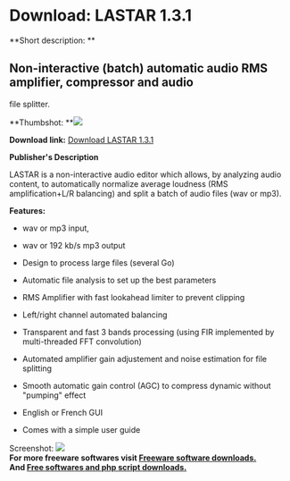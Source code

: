 # Download: LASTAR 1.3.1

**Short description: **

## Non-interactive (batch) automatic audio RMS amplifier, compressor and audio
file splitter.

  
**Thumbshot: **![](http://www.freewarefiles.com/screenshot/lastar_md.jpg)   
  
**Download link:** [Download LASTAR 1.3.1](http://freesoftwares.boysofts.com/LASTAR_program_64717.html)  
  

**Publisher's Description**  
  

LASTAR is a non-interactive audio editor which allows, by analyzing audio
content, to automatically normalize average loudness (RMS amplification+L/R
balancing) and split a batch of audio files (wav or mp3).

**Features:**

  * wav or mp3 input,  

  * wav or 192 kb/s mp3 output  

  * Design to process large files (several Go)  

  * Automatic file analysis to set up the best parameters  

  * RMS Amplifier with fast lookahead limiter to prevent clipping  

  * Left/right channel automated balancing  

  * Transparent and fast 3 bands processing (using FIR implemented by multi-threaded FFT convolution)  

  * Automated amplifier gain adjustement and noise estimation for file splitting  

  * Smooth automatic gain control (AGC) to compress dynamic without "pumping" effect  

  * English or French GUI  

  * Comes with a simple user guide  

  
  
Screenshot: ![](http://www.freewarefiles.com/screenshot/lastar.jpg)  
**For more freeware softwares visit [Freeware software downloads.](http://freesoftwares.boysofts.com/)**   
**And [Free softwares and php script downloads.](http://www.boysofts.com/)**

